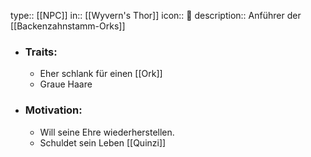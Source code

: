 type:: [[NPC]]
in:: [[Wyvern's Thor]] 
icon:: 👤
description:: Anführer der [[Backenzahnstamm-Orks]]

- ### Traits:
	- Eher schlank für einen [[Ork]]
	- Graue Haare
- ### Motivation:
	- Will seine Ehre wiederherstellen.
	- Schuldet sein Leben [[Quinzi]]